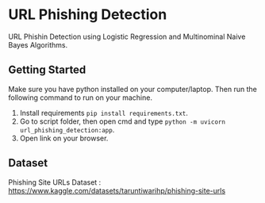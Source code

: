 # URL Phishing Detection

URL Phishin Detection using Logistic Regression and Multinominal Naive Bayes Algorithms.

## Getting Started

Make sure you have python installed on your computer/laptop. Then run the following command to run on your machine.

1. Install requirements `pip install requirements.txt`.
2. Go to script folder, then open cmd and type `python -m uvicorn url_phishing_detection:app`.
3. Open link on your browser.

## Dataset

Phishing Site URLs Dataset : https://www.kaggle.com/datasets/taruntiwarihp/phishing-site-urls
